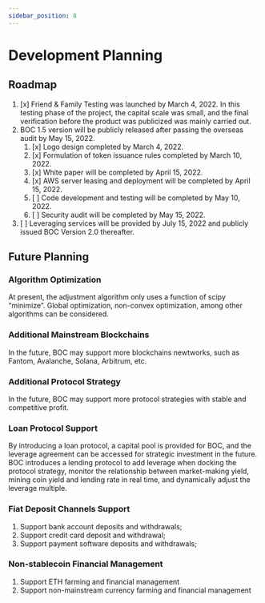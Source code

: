 ```yaml
---
sidebar_position: 8
---
```

# Development Planning

## Roadmap

1. [x] Friend & Family Testing was launched by March 4, 2022. In this testing phase of the project, the capital scale was small, and the final verification before the product was publicized was mainly carried out.
2. BOC 1.5 version will be publicly released after passing the overseas audit by May 15, 2022.
    1. [x] Logo design completed by March 4, 2022.
    2. [x] Formulation of token issuance rules completed by March 10, 2022.
    3. [x] White paper will be completed by April 15, 2022.
    4. [x] AWS server leasing and deployment will be completed by April 15, 2022.
    5. [ ] Code development and testing will be completed by May 10, 2022.
    6. [ ] Security audit will be completed by May 15, 2022.
3. [ ] Leveraging services will be provided by July 15, 2022 and publicly issued BOC Version 2.0 thereafter.

## Future Planning

### Algorithm Optimization

At present, the adjustment algorithm only uses a function of scipy “minimize”. Global optimization, non-convex optimization, among other algorithms can be considered.

### Additional Mainstream Blockchains

In the future, BOC may support more blockchains newtworks, such as Fantom, Avalanche, Solana, Arbitrum, etc.

### Additional Protocol Strategy

In the future, BOC may support more protocol strategies with stable and competitive profit.

### Loan Protocol Support

By introducing a loan protocol, a capital pool is provided for BOC, and the leverage agreement can be accessed for strategic investment in the future.
BOC introduces a lending protocol to add leverage when docking the protocol strategy, monitor the relationship between market-making yield, mining coin yield and lending rate in real time, and dynamically adjust the leverage multiple.

### Fiat Deposit Channels Support

1. Support bank account deposits and withdrawals;
2. Support credit card deposit and withdrawal;
3. Support payment software deposits and withdrawals;

### Non-stablecoin Financial Management

1. Support ETH farming and financial management
2. Support non-mainstream currency farming and financial management
